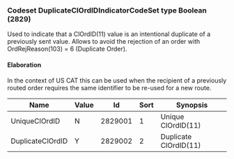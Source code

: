 ### Codeset DuplicateClOrdIDIndicatorCodeSet type Boolean (2829)

Used to indicate that a ClOrdID(11) value is an intentional duplicate of a previously sent value. Allows to avoid the rejection of an order with OrdRejReason(103) = 6 (Duplicate Order).

#### Elaboration

In the context of US CAT this can be used when the recipient of a previously routed order requires the same identifier to be re-used for a new route.

| Name             | Value | Id      | Sort | Synopsis              |
|------------------|-------|---------|------|-----------------------|
| UniqueClOrdID    | N     | 2829001 | 1    | Unique ClOrdID(11)    |
| DuplicateClOrdID | Y     | 2829002 | 2    | Duplicate ClOrdID(11) |


